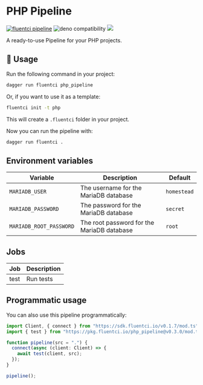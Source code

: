 # PHP Pipeline

[![fluentci pipeline](https://img.shields.io/badge/dynamic/json?label=pkg.fluentci.io&labelColor=%23000&color=%23460cf1&url=https%3A%2F%2Fapi.fluentci.io%2Fv1%2Fpipeline%2Fphp_pipeline&query=%24.version)](https://pkg.fluentci.io/php_pipeline)
![deno compatibility](https://shield.deno.dev/deno/^1.34)
[![](https://img.shields.io/codecov/c/gh/fluent-ci-templates/php-pipeline)](https://codecov.io/gh/fluent-ci-templates/php-pipeline)

A ready-to-use Pipeline for your PHP projects.

## 🚀 Usage

Run the following command in your project:

```bash
dagger run fluentci php_pipeline
```

Or, if you want to use it as a template:

```bash
fluentci init -t php
```

This will create a `.fluentci` folder in your project.

Now you can run the pipeline with:

```bash
dagger run fluentci .
```

## Environment variables

| Variable               | Description                                | Default |
| ---------------------- | ------------------------------------------ | ------------- |
|`MARIADB_USER`          | The username for the MariaDB database      | `homestead`        |
|`MARIADB_PASSWORD`      | The password for the MariaDB database      | `secret`    |
|`MARIADB_ROOT_PASSWORD` | The root password for the MariaDB database | `root`        |

## Jobs

| Job       | Description   |
| --------- | ------------- |
| test      | Run tests     |

## Programmatic usage

You can also use this pipeline programmatically:

```ts
import Client, { connect } from "https://sdk.fluentci.io/v0.1.7/mod.ts";
import { test } from "https://pkg.fluentci.io/php_pipeline@v0.3.0/mod.ts";

function pipeline(src = ".") {
  connect(async (client: Client) => {
    await test(client, src);
  });
}

pipeline();
```
